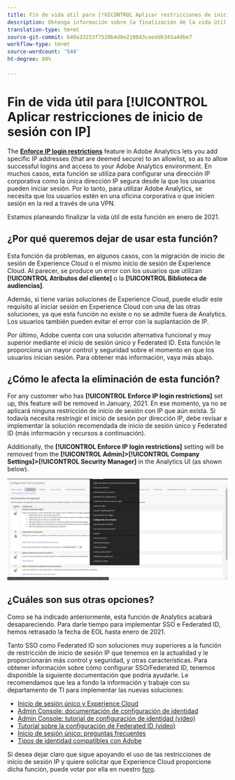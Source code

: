 ```yaml
---
title: Fin de vida útil para [!UICONTROL Aplicar restricciones de inicio de sesión con IP]
description: Obtenga información sobre la finalización de la vida útil y las implicaciones para [!UICONTROL Aplicar restricciones de inicio de sesión con IP]
translation-type: tm+mt
source-git-commit: 649a33253f7520b4d8e210043ceedd6345a49be7
workflow-type: tm+mt
source-wordcount: '544'
ht-degree: 80%

---
```



# Fin de vida útil para [!UICONTROL Aplicar restricciones de inicio de sesión con IP]

The **[Enforce IP login restrictions](/help/admin/company/security-manager.md)** feature in Adobe Analytics lets you add specific IP addresses (that are deemed secure) to an allowlist, so as to allow successful logins and access to your Adobe Analytics environment. En muchos casos, esta función se utiliza para configurar una dirección IP corporativa como la única dirección IP segura desde la que los usuarios pueden iniciar sesión. Por lo tanto, para utilizar Adobe Analytics, se necesita que los usuarios estén en una oficina corporativa o que inicien sesión en la red a través de una VPN.

Estamos planeando finalizar la vida útil de esta función en enero de 2021.

## ¿Por qué queremos dejar de usar esta función?

Esta función da problemas, en algunos casos, con la migración de inicio de sesión de Experience Cloud o el mismo inicio de sesión de Experience Cloud. Al parecer, se produce un error con los usuarios que utilizan **[!UICONTROL Atributos del cliente]** o la **[!UICONTROL Biblioteca de audiencias]**.

Además, si tiene varias soluciones de Experience Cloud, puede eludir este requisito al iniciar sesión en Experience Cloud con una de las otras soluciones, ya que esta función no existe o no se admite fuera de Analytics. Los usuarios también pueden evitar el error con la suplantación de IP.

Por último, Adobe cuenta con una solución alternativa funcional y muy superior mediante el inicio de sesión único y Federated ID. Esta función le proporciona un mayor control y seguridad sobre el momento en que los usuarios inician sesión. Para obtener más información, vaya más abajo.

## ¿Cómo le afecta la eliminación de esta función?

For any customer who has **[!UICONTROL Enforce IP login restrictions]** set up, this feature will be removed in January, 2021. En ese momento, ya no se aplicará ninguna restricción de inicio de sesión con IP que aún exista. Si todavía necesita restringir el inicio de sesión por dirección IP, debe revisar e implementar la solución recomendada de inicio de sesión único y Federated ID (más información y recursos a continuación).

Additionally, the **[!UICONTROL Enforce IP login restrictions]** setting will be removed from the **[!UICONTROL Admin]>[!UICONTROL Company Settings]>[!UICONTROL Security Manager]** in the Analytics UI (as shown below).

![](assets/sec-manager2.png)

## ¿Cuáles son sus otras opciones?

Como se ha indicado anteriormente, esta función de Analytics acabará desapareciendo. Para darle tiempo para implementar SSO e Federated ID, hemos retrasado la fecha de EOL hasta enero de 2021.

Tanto SSO como Federated ID son soluciones muy superiores a la función de restricción de inicio de sesión IP que tenemos en la actualidad y le proporcionarán más control y seguridad, y otras características. Para obtener información sobre cómo configurar SSO/Federated ID, tenemos disponible la siguiente documentación que podría ayudarle. Le recomendamos que lea a fondo la información y trabaje con su departamento de TI para implementar las nuevas soluciones:

* [Inicio de sesión único y Experience Cloud](https://spark.adobe.com/page/JeSB8EPEQIvjD/)
* [Admin Console: documentación de configuración de identidad](https://helpx.adobe.com/es/enterprise/using/set-up-identity.html)
* [Admin Console: tutorial de configuración de identidad (vídeo)](https://helpx.adobe.com/es/enterprise/how-to/identity-directories-domains.html?playlist=/ccx/v1/collection/product/enterprise/topics/enterprise-identity/collection.ccx.js&amp;ref=helpx.adobe.com)
* [Tutorial sobre la configuración de Federated ID (vídeo)](https://helpx.adobe.com/es/enterprise/how-to/identity-configure-ids.html?playlist=/ccx/v1/collection/product/enterprise/topics/enterprise-identity/collection.ccx.js&amp;ref=helpx.adobe.com)
* [Inicio de sesión único: preguntas frecuentes](https://helpx.adobe.com/es/enterprise/using/sso-faq.html)
* [Tipos de identidad compatibles con Adobe](https://helpx.adobe.com/es/enterprise/using/identity.html)

Si desea dejar claro que sigue apoyando el uso de las restricciones de inicio de sesión IP y quiere solicitar que Experience Cloud proporcione dicha función, puede votar por ella en nuestro [foro](https://forums.adobe.com/ideas/11648).